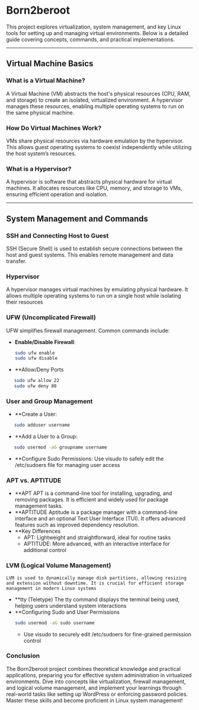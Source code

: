 # Born2beroot

This project explores virtualization, system management, and key Linux tools for setting up and managing virtual environments. Below is a detailed guide covering concepts, commands, and practical implementations.

---

## Virtual Machine Basics

### What is a Virtual Machine?  
A Virtual Machine (VM) abstracts the host's physical resources (CPU, RAM, and storage) to create an isolated, virtualized environment. A hypervisor manages these resources, enabling multiple operating systems to run on the same physical machine.

### How Do Virtual Machines Work?  
VMs share physical resources via hardware emulation by the hypervisor. This allows guest operating systems to coexist independently while utilizing the host system’s resources.

### What is a Hypervisor?  
A hypervisor is software that abstracts physical hardware for virtual machines. It allocates resources like CPU, memory, and storage to VMs, ensuring efficient operation and isolation.

---

## System Management and Commands

### SSH and Connecting Host to Guest  
SSH (Secure Shell) is used to establish secure connections between the host and guest systems. This enables remote management and data transfer.
### Hypervisor
A hypervisor manages virtual machines by emulating physical hardware. It allows multiple operating systems to run on a single host while isolating their resources

### UFW (Uncomplicated Firewall)  
UFW simplifies firewall management. Common commands include:
- **Enable/Disable Firewall**:
  ```bash
  sudo ufw enable
  sudo ufw disable
  ```
- **Allow/Deny Ports

 ```bash
    sudo ufw allow 22
    sudo ufw deny 80
 ```
### User and Group Management
- **Create a User:
 ```bash
    sudo adduser username
 ```
- **Add a User to a Group:
 ```bash
    sudo usermod -aG groupname username
 ```
- **Configure Sudo Permissions:
    Use visudo to safely edit the /etc/sudoers file for managing user access
### APT vs. APTITUDE
- **APT
    APT is a command-line tool for installing, upgrading, and removing packages. It is efficient and widely used for package management tasks.
- **APTITUDE
    Aptitude is a package manager with a command-line interface and an optional Text User Interface (TUI). It offers advanced features such as improved dependency resolution.
- **Key Differences
    * APT: Lightweight and straightforward, ideal for routine tasks
    * APTITUDE: More advanced, with an interactive interface for additional control
### LVM (Logical Volume Management)
    LVM is used to dynamically manage disk partitions, allowing resizing and extension without downtime. It is crucial for efficient storage management in modern Linux systems
- **tty (Teletype)
    The tty command displays the terminal being used, helping users understand system interactions
- **Configuring Sudo and User Permissions
    ```bash
    sudo usermod -aG sudo username
    ```
    * Use visudo to securely edit /etc/sudoers for fine-grained permission control
### Conclusion
The Born2beroot project combines theoretical knowledge and practical applications, preparing you for effective system administration in virtualized environments. Dive into concepts like virtualization, firewall management, and logical volume management, and implement your learnings through real-world tasks like setting up WordPress or enforcing password policies. Master these skills and become proficient in Linux system management!

